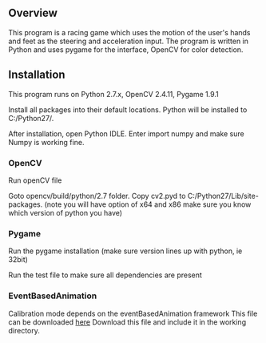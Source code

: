 ## Overview

This program is a racing game which uses the motion of the user's hands and feet as the steering and acceleration input. The program is written in Python and uses pygame for the interface, OpenCV for color detection.


## Installation
This program runs on Python 2.7.x, OpenCV 2.4.11, Pygame 1.9.1

Install all packages into their default locations. Python will be installed to C:/Python27/.

After installation, open Python IDLE. Enter import numpy and make sure Numpy is working fine.

### OpenCV
Run openCV file

Goto opencv/build/python/2.7 folder.
Copy cv2.pyd to C:/Python27/Lib/site-packages.
(note you will have option of x64 and x86
make sure you know which version of python you have)

### Pygame
Run the pygame installation (make sure version lines up with python, ie 32bit)

Run the test file to make sure all dependencies are present

### EventBasedAnimation

Calibration mode depends on the eventBasedAnimation framework
This file can be downloaded <a href="http://www.kosbie.net/cmu/spring-15/15-112/notes/eventBasedAnimation.py">here</a>
Download this file and include it in the working directory.
